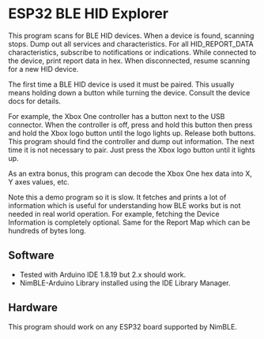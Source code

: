 # ESP32 BLE HID Explorer

This program scans for BLE HID devices. When a device is found, scanning stops.
Dump out all services and characteristics. For all HID_REPORT_DATA
characteristics, subscribe to notifications or indications. While connected to
the device, print report data in hex. When disconnected, resume scanning for a
new HID device.

The first time a BLE HID device is used it must be paired. This usually means
holding down a button while turning the device. Consult the device docs for
details.

For example, the Xbox One controller has a button next to the USB connector.
When the controller is off, press and hold this button then press and hold the
Xbox logo button until the logo lights up. Release both buttons.  This program
should find the controller and dump out information. The next time it is not
necessary to pair. Just press the Xbox logo button until it lights up.

As an extra bonus, this program can decode the Xbox One hex data into X, Y
axes values, etc.

Note this a demo program so it is slow. It fetches and prints a lot of
information which is useful for understanding how BLE works but is not needed
in real world operation. For example, fetching the Device Information is
completely optional. Same for the Report Map which can be hundreds of bytes
long.

## Software

* Tested with Arduino IDE 1.8.19 but 2.x should work.
* NimBLE-Arduino Library installed using the IDE Library Manager.

## Hardware

This program should work on any ESP32 board supported by NimBLE.
